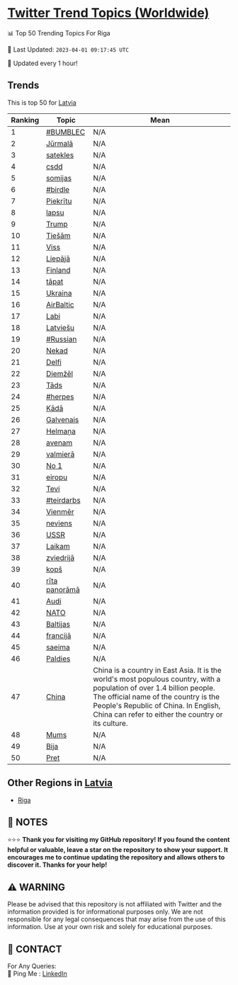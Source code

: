 [Twitter Trend Topics (Worldwide)](https://github.com/ErcinDedeoglu/Twitter-Trend-Topics)
==========


📊 Top 50 Trending Topics For Riga

📆 Last Updated: `2023-04-01 09:17:45 UTC`

🔧 Updated every 1 hour!


## Trends

This is top 50 for [Latvia](</Latvia>)

| Ranking | Topic | Mean |
| ------- | ------------ | ------------ |
| 1 | [#BUMBLEC](http://twitter.com/search?q=%23BUMBLEC) | N/A |
| 2 | [Jūrmalā](http://twitter.com/search?q=J%c5%abrmal%c4%81) | N/A |
| 3 | [satekles](http://twitter.com/search?q=satekles) | N/A |
| 4 | [csdd](http://twitter.com/search?q=csdd) | N/A |
| 5 | [somijas](http://twitter.com/search?q=somijas) | N/A |
| 6 | [#birdle](http://twitter.com/search?q=%23birdle) | N/A |
| 7 | [Piekrītu](http://twitter.com/search?q=Piekr%c4%abtu) | N/A |
| 8 | [lapsu](http://twitter.com/search?q=lapsu) | N/A |
| 9 | [Trump](http://twitter.com/search?q=Trump) | N/A |
| 10 | [Tiešām](http://twitter.com/search?q=Tie%c5%a1%c4%81m) | N/A |
| 11 | [Viss](http://twitter.com/search?q=Viss) | N/A |
| 12 | [Liepājā](http://twitter.com/search?q=Liep%c4%81j%c4%81) | N/A |
| 13 | [Finland](http://twitter.com/search?q=Finland) | N/A |
| 14 | [tāpat](http://twitter.com/search?q=t%c4%81pat) | N/A |
| 15 | [Ukraina](http://twitter.com/search?q=Ukraina) | N/A |
| 16 | [AirBaltic](http://twitter.com/search?q=AirBaltic) | N/A |
| 17 | [Labi](http://twitter.com/search?q=Labi) | N/A |
| 18 | [Latviešu](http://twitter.com/search?q=Latvie%c5%a1u) | N/A |
| 19 | [#Russian](http://twitter.com/search?q=%23Russian) | N/A |
| 20 | [Nekad](http://twitter.com/search?q=Nekad) | N/A |
| 21 | [Delfi](http://twitter.com/search?q=Delfi) | N/A |
| 22 | [Diemžēl](http://twitter.com/search?q=Diem%c5%be%c4%93l) | N/A |
| 23 | [Tāds](http://twitter.com/search?q=T%c4%81ds) | N/A |
| 24 | [#herpes](http://twitter.com/search?q=%23herpes) | N/A |
| 25 | [Kādā](http://twitter.com/search?q=K%c4%81d%c4%81) | N/A |
| 26 | [Galvenais](http://twitter.com/search?q=Galvenais) | N/A |
| 27 | [Helmaņa](http://twitter.com/search?q=Helma%c5%86a) | N/A |
| 28 | [avenam](http://twitter.com/search?q=avenam) | N/A |
| 29 | [valmierā](http://twitter.com/search?q=valmier%c4%81) | N/A |
| 30 | [No 1](http://twitter.com/search?q=No+1) | N/A |
| 31 | [eiropu](http://twitter.com/search?q=eiropu) | N/A |
| 32 | [Tevi](http://twitter.com/search?q=Tevi) | N/A |
| 33 | [#teirdarbs](http://twitter.com/search?q=%23teirdarbs) | N/A |
| 34 | [Vienmēr](http://twitter.com/search?q=Vienm%c4%93r) | N/A |
| 35 | [neviens](http://twitter.com/search?q=neviens) | N/A |
| 36 | [USSR](http://twitter.com/search?q=USSR) | N/A |
| 37 | [Laikam](http://twitter.com/search?q=Laikam) | N/A |
| 38 | [zviedrijā](http://twitter.com/search?q=zviedrij%c4%81) | N/A |
| 39 | [kopš](http://twitter.com/search?q=kop%c5%a1) | N/A |
| 40 | [rīta panorāmā](http://twitter.com/search?q=r%c4%abta+panor%c4%81m%c4%81) | N/A |
| 41 | [Audi](http://twitter.com/search?q=Audi) | N/A |
| 42 | [NATO](http://twitter.com/search?q=NATO) | N/A |
| 43 | [Baltijas](http://twitter.com/search?q=Baltijas) | N/A |
| 44 | [francijā](http://twitter.com/search?q=francij%c4%81) | N/A |
| 45 | [saeima](http://twitter.com/search?q=saeima) | N/A |
| 46 | [Paldies](http://twitter.com/search?q=Paldies) | N/A |
| 47 | [China](http://twitter.com/search?q=China) | China is a country in East Asia. It is the world's most populous country, with a population of over 1.4 billion people. The official name of the country is the People's Republic of China. In English, China can refer to either the country or its culture. |
| 48 | [Mums](http://twitter.com/search?q=Mums) | N/A |
| 49 | [Bija](http://twitter.com/search?q=Bija) | N/A |
| 50 | [Pret](http://twitter.com/search?q=Pret) | N/A |



## Other Regions in [Latvia](</Latvia>)

* [Riga](</Latvia/Riga.md>)



## 📝 NOTES

⭐⭐⭐ **Thank you for visiting my GitHub repository! If you found the content helpful or valuable, leave a star on the repository to show your support. It encourages me to continue updating the repository and allows others to discover it. Thanks for your help!**


## ⚠️ WARNING

Please be advised that this repository is not affiliated with Twitter and the information provided is for informational purposes only. We are not responsible for any legal consequences that may arise from the use of this information. Use at your own risk and solely for educational purposes.


## 📨 CONTACT

 For Any Queries:  
            🏓 Ping Me : [LinkedIn](https://www.linkedin.com/in/ercindedeoglu/)
